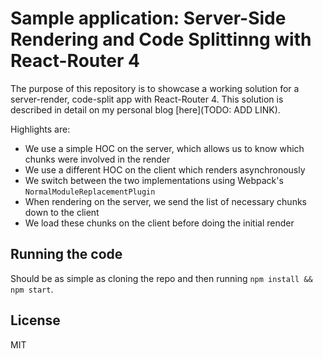 # Sample application: Server-Side Rendering and Code Splittinng with React-Router 4

The purpose of this repository is to showcase a working solution for a server-render, code-split app with React-Router 4. This solution is described in detail on my personal blog [here](TODO: ADD LINK).

Highlights are:

- We use a simple HOC on the server, which allows us to know which chunks were involved in the render
- We use a different HOC on the client which renders asynchronously
- We switch between the two implementations using Webpack's `NormalModuleReplacementPlugin`
- When rendering on the server, we send the list of necessary chunks down to the client
- We load these chunks on the client before doing the initial render

## Running the code

Should be as simple as cloning the repo and then running `npm install && npm start`.

## License

MIT

